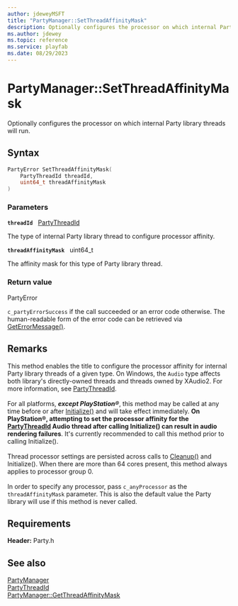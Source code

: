 ```yaml
---
author: jdeweyMSFT
title: "PartyManager::SetThreadAffinityMask"
description: Optionally configures the processor on which internal Party library threads will run.
ms.author: jdewey
ms.topic: reference
ms.service: playfab
ms.date: 08/29/2023
---
```


# PartyManager::SetThreadAffinityMask  

Optionally configures the processor on which internal Party library threads will run.  

## Syntax  
  
```cpp
PartyError SetThreadAffinityMask(  
    PartyThreadId threadId,  
    uint64_t threadAffinityMask  
)  
```  
  
### Parameters  
  
**`threadId`** &nbsp; [PartyThreadId](../../../enums/partythreadid.md)  
  
The type of internal Party library thread to configure processor affinity.  
  
**`threadAffinityMask`** &nbsp; uint64_t  
  
The affinity mask for this type of Party library thread.  
  
  
### Return value  
PartyError
  
```c_partyErrorSuccess``` if the call succeeded or an error code otherwise. The human-readable form of the error code can be retrieved via [GetErrorMessage()](partymanager_geterrormessage.md).
  
## Remarks  
  
This method enables the title to configure the processor affinity for internal Party library threads of a given type. On Windows, the ```Audio``` type affects both library's directly-owned threads and threads owned by XAudio2. For more information, see [PartyThreadId](../../../enums/partythreadid.md). <br /><br /> For all platforms, <b><i>except PlayStation®</i></b>, this method may be called at any time before or after [Initialize()](partymanager_initialize.md) and will take effect immediately. <b>On PlayStation®, attempting to set the processor affinity for the [PartyThreadId](../../../enums/partythreadid.md) Audio thread after calling Initialize() can result in audio rendering failures</b>. It's currently recommended to call this method prior to calling Initialize().   <br /><br /> Thread processor settings are persisted across calls to [Cleanup()](partymanager_cleanup.md) and Initialize(). When there are more than 64 cores present, this method always applies to processor group 0.   <br /><br /> In order to specify any processor, pass ```c_anyProcessor``` as the `threadAffinityMask` parameter. This is also the default value the Party library will use if this method is never called.
  
## Requirements  
  
**Header:** Party.h
  
## See also  
[PartyManager](../partymanager.md)  
[PartyThreadId](../../../enums/partythreadid.md)  
[PartyManager::GetThreadAffinityMask](partymanager_getthreadaffinitymask.md)
  
  

